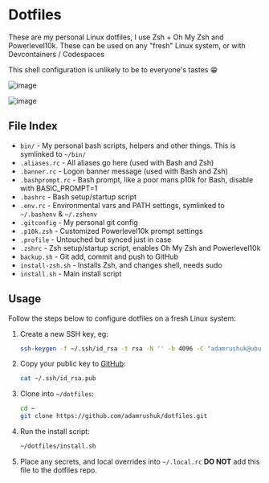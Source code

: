 # Dotfiles

These are my personal Linux dotfiles, I use Zsh + Oh My Zsh and Powerlevel10k.
These can be used on any "fresh" Linux system, or with Devcontainers / Codespaces

This shell configuration is unlikely to be to everyone's tastes 😁

![image](https://user-images.githubusercontent.com/14982936/81501314-a9084b00-92cf-11ea-8ee0-40dfa48de888.png)

![image](https://user-images.githubusercontent.com/14982936/81501320-ae659580-92cf-11ea-8236-caa4fcc10b8d.png)

## File Index

- `bin/` - My personal bash scripts, helpers and other things. This is symlinked to `~/bin/`
- `.aliases.rc` - All aliases go here (used with Bash and Zsh)
- `.banner.rc` - Logon banner message (used with Bash and Zsh)
- `.bashprompt.rc` - Bash prompt, like a poor mans p10k for Bash, disable with BASIC_PROMPT=1
- `.bashrc` - Bash setup/startup script
- `.env.rc` - Environmental vars and PATH settings, symlinked to `~/.bashenv` & `~/.zshenv`
- `.gitconfig` - My personal git config
- `.p10k.zsh` - Customized Powerlevel10k prompt settings
- `.profile` - Untouched but synced just in case
- `.zshrc` - Zsh setup/startup script, enables Oh My Zsh and Powerlevel10k
- `backup.sh` - Git add, commit and push to GitHub
- `install-zsh.sh` - Installs Zsh, and changes shell, needs sudo
- `install.sh` - Main install script

## Usage

Follow the steps below to configure dotfiles on a fresh Linux system:

1. Create a new SSH key, eg:

    ```bash
    ssh-keygen -f ~/.ssh/id_rsa -t rsa -N '' -b 4096 -C "adamrushuk@ubuntu2004"
    ```

1. Copy your public key to [GitHub](https://github.com/settings/keys):

    ```bash
    cat ~/.ssh/id_rsa.pub
    ```

1. Clone into `~/dotfiles`:

    ```bash
    cd ~
    git clone https://github.com/adamrushuk/dotfiles.git
    ```

1. Run the install script:

    ```bash
    ~/dotfiles/install.sh
    ```

1. Place any secrets, and local overrides into `~/.local.rc` **DO NOT** add this file to the dotfiles repo.

